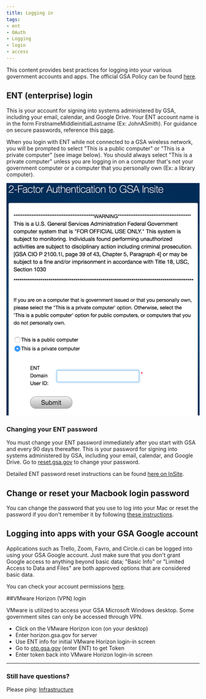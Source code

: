 ```yaml
---
title: Logging in
tags:
- ent
- OAuth
- Logging
- login
- access
---
```


This content provides best practices for logging into your various government accounts and apps.  The official GSA Policy can be found [here](https://insite.gsa.gov/portal/content/526805).

## ENT (enterprise) login

This is your account for signing into systems administered by GSA, including your email, calendar, and Google Drive.  Your ENT account name is in the form FirstnameMiddleinitialLastname (Ex: JohnASmith).  For guidance on secure passwords, reference this [page](/password-requirements).

When you login with ENT while not connected to a GSA wireless network, you will be prompted to select "This is a public computer" or "This is a private computer" (see image below).  You should always select "This is a private computer" unless you are logging in on a computer that's not your government computer or a computer that you personally own (Ex: a library computer).  

![addressbar](/images/ENT-login-screen.png)

### Changing your ENT password

You must change your ENT password immediately after you start with GSA and every 90 days thereafter. This is your password for signing into systems administered by GSA, including your email, calendar, and Google Drive. Go to [reset.gsa.gov](https://reset.gsa.gov) to change your password.

Detailed ENT password reset instructions can be found [here on InSite](https://insite.gsa.gov/portal/content/677810).

## Change or reset your Macbook login password

You can change the password that you use to log into your Mac or reset the password if you don't remember it by following [these instructions](https://support.apple.com/en-us/HT202860).

## Logging into apps with your GSA Google account

Applications such as Trello, Zoom, Favro, and Circle.ci can be logged into using your GSA Google account.  Just make sure that you don't grant Google access to anything beyond basic data; "Basic Info" or "Limited Access to Data and Files" are both approved options that are considered basic data.      

You can check your account permissions [here](https://myaccount.google.com/permissions).

##VMware Horizon (VPN) login

VMware is utilized to access your GSA Microsoft Windows desktop.  Some government sites can only be accessed through VPN.

* Click on the VMware Horizon icon (on your desktop)
* Enter horizon.gsa.gov for server
* Use ENT info for initial VMware Horizon login-in screen
* Go to [otp.gsa.gov](http://otp.gsa.gov/) (enter ENT) to get Token
* Enter token back into VMware Horizon login-in screen



--------------------------------------------------------------------------------

### Still have questions?

Please ping: [Infrastructure](https://gsa-tts.slack.com/messages/infrastructure)
